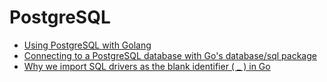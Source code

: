 # PostgreSQL

* [Using PostgreSQL with Golang](https://www.calhoun.io/using-postgresql-with-golang/)
* [Connecting to a PostgreSQL database with Go's database/sql package](https://www.calhoun.io/connecting-to-a-postgresql-database-with-gos-database-sql-package/)
* [Why we import SQL drivers as the blank identifier ( _ ) in Go](https://www.calhoun.io/why-we-import-packages-we-dont-actually-use-in-golang/)
